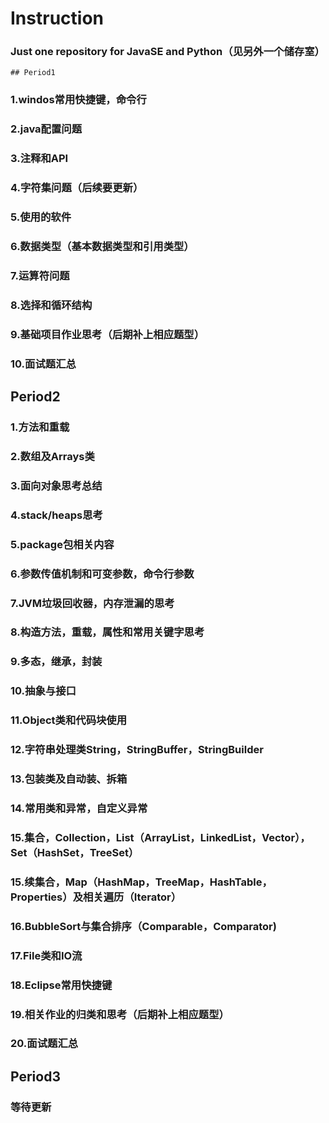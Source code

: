 # Instruction
### Just one repository for JavaSE and Python（见另外一个储存室）
    ## Period1
### 1.windos常用快捷键，命令行
### 2.java配置问题
### 3.注释和API
### 4.字符集问题（后续要更新）
### 5.使用的软件
### 6.数据类型（基本数据类型和引用类型）
### 7.运算符问题
### 8.选择和循环结构
### 9.基础项目作业思考（后期补上相应题型）
### 10.面试题汇总
## Period2
### 1.方法和重载
### 2.数组及Arrays类
### 3.面向对象思考总结
### 4.stack/heaps思考
### 5.package包相关内容
### 6.参数传值机制和可变参数，命令行参数
### 7.JVM垃圾回收器，内存泄漏的思考
### 8.构造方法，重载，属性和常用关键字思考
### 9.多态，继承，封装
### 10.抽象与接口
### 11.Object类和代码块使用
### 12.字符串处理类String，StringBuffer，StringBuilder
### 13.包装类及自动装、拆箱
### 14.常用类和异常，自定义异常
### 15.集合，Collection，List（ArrayList，LinkedList，Vector），Set（HashSet，TreeSet）
### 15.续集合，Map（HashMap，TreeMap，HashTable，Properties）及相关遍历（Iterator）
### 16.BubbleSort与集合排序（Comparable，Comparator)
### 17.File类和IO流
### 18.Eclipse常用快捷键
### 19.相关作业的归类和思考（后期补上相应题型）
### 20.面试题汇总
## Period3
### 等待更新
